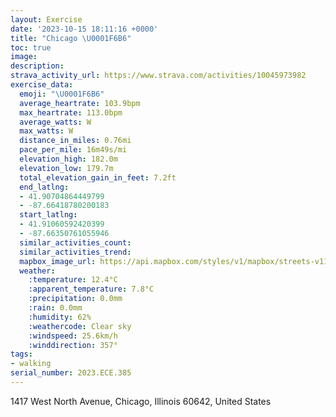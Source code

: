 ```yaml
---
layout: Exercise
date: '2023-10-15 18:11:16 +0000'
title: "Chicago \U0001F6B6"
toc: true
image:
description:
strava_activity_url: https://www.strava.com/activities/10045973982
exercise_data:
  emoji: "\U0001F6B6"
  average_heartrate: 103.9bpm
  max_heartrate: 113.0bpm
  average_watts: W
  max_watts: W
  distance_in_miles: 0.76mi
  pace_per_mile: 16m49s/mi
  elevation_high: 182.0m
  elevation_low: 179.7m
  total_elevation_gain_in_feet: 7.2ft
  end_latlng:
  - 41.90704864449799
  - -87.66418780200183
  start_latlng:
  - 41.91060592420399
  - -87.66350761055946
  similar_activities_count:
  similar_activities_trend:
  mapbox_image_url: https://api.mapbox.com/styles/v1/mapbox/streets-v11/static/path-5+787af2-1.0(crx~F~iavOzA%3F~HK),pin-s-s+e5b22e(-87.6664,41.91026),pin-s-f+89ae00(-87.66633999999999,41.9082)/auto/800x800?access_token=pk.eyJ1Ijoiam9zaGJlY2ttYW4iLCJhIjoiY205eWR2aDd1MWZ6djJrbXc4a3M0bWZleiJ9.XiG9OWkNcZk2QzjJbxLB4A
  weather:
    :temperature: 12.4°C
    :apparent_temperature: 7.8°C
    :precipitation: 0.0mm
    :rain: 0.0mm
    :humidity: 62%
    :weathercode: Clear sky
    :windspeed: 25.6km/h
    :winddirection: 357°
tags:
- walking
serial_number: 2023.ECE.385
---
```

1417 West North Avenue, Chicago, Illinois 60642, United States
